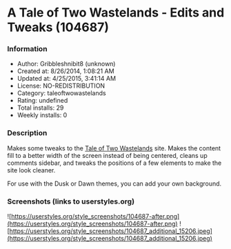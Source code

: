 # A Tale of Two Wastelands - Edits and Tweaks (104687)

### Information
- Author: Gribbleshnibit8 (unknown)
- Created at: 8/26/2014, 1:08:21 AM
- Updated at: 4/25/2015, 3:41:14 AM
- License: NO-REDISTRIBUTION
- Category: taleoftwowastelands
- Rating: undefined
- Total installs: 29
- Weekly installs: 0


### Description
Makes some tweaks to the <a href="https://taleoftwowastelands.com">Tale of Two Wastelands</a> site. Makes the content fill to a better width of the screen instead of being centered, cleans up comments sidebar, and tweaks the positions of a few elements to make the site look cleaner.

For use with the Dusk or Dawn themes, you can add your own background.


### Screenshots (links to userstyles.org)
![https://userstyles.org/style_screenshots/104687-after.png](https://userstyles.org/style_screenshots/104687-after.png)
![https://userstyles.org/style_screenshots/104687_additional_15206.jpeg](https://userstyles.org/style_screenshots/104687_additional_15206.jpeg)

